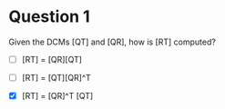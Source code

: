 
# Question 1

Given the DCMs [QT] and [QR], how is [RT] computed?
-[ ] [RT] = [QR][QT]
-[ ] [RT] = [QT][QR]^T
-[x] [RT] = [QR]^T [QT]



